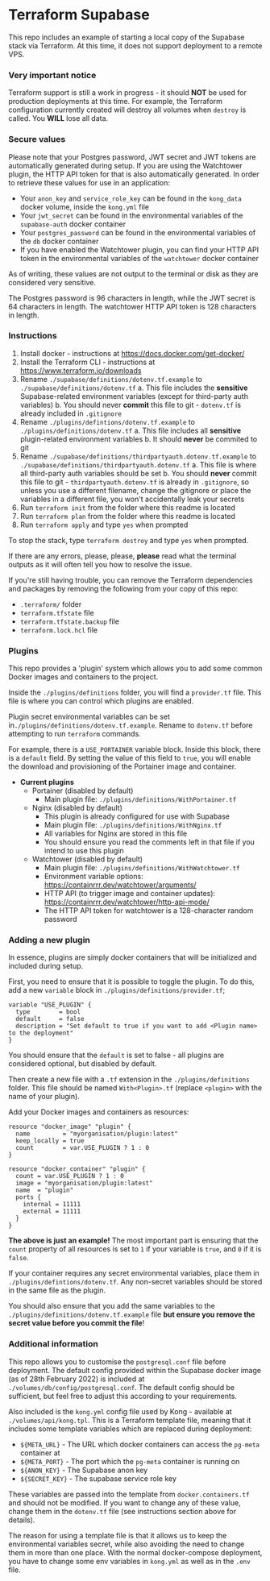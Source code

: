 # Terraform Supabase

This repo includes an example of starting a local copy of the Supabase stack via Terraform. At this time, it does not support deployment to a remote VPS.

### Very important notice

Terraform support is still a work in progress - it should **NOT** be used for production deployments at this time. For example, the Terraform configuration currently created will destroy all volumes when `destroy` is called. You **WILL** lose all data.

### Secure values

Please note that your Postgres password, JWT secret and JWT tokens are automatically generated during setup. If you are using the Watchtower plugin, the HTTP API token for that is also automatically generated. In order to retrieve these values for use in an application:

- Your `anon_key` and `service_role_key` can be found in the `kong_data` docker volume, inside the `kong.yml` file
- Your `jwt_secret` can be found in the environmental variables of the `supabase-auth` docker container
- Your `postgres_password` can be found in the environmental variables of the `db` docker container
- If you have enabled the Watchtower plugin, you can find your HTTP API token in the environmental variables of the `watchtower` docker container

As of writing, these values are not output to the terminal or disk as they are considered very sensitive.

The Postgres password is 96 characters in length, while the JWT secret is 64 characters in length. The watchtower HTTP API token is 128 characters in length.

### Instructions

1. Install docker - instructions at https://docs.docker.com/get-docker/
2. Install the Terraform CLI - instructions at https://www.terraform.io/downloads
3. Rename `./supabase/definitions/dotenv.tf.example` to `./supabase/definitions/dotenv.tf`
   a. This file includes the **sensitive** Supabase-related environment variables (except for third-party auth variables)
   b. You should never **commit** this file to git - `dotenv.tf` is already included in `.gitignore`
4. Rename `./plugins/defintions/dotenv.tf.example` to `./plugins/definitions/dotenv.tf`
   a. This file includes all **sensitive** plugin-related environment variables
   b. It should **never** be commited to git
5. Rename `./supabase/definitions/thirdpartyauth.dotenv.tf.example` to `./supabase/definitions/thirdpartyauth.dotenv.tf`
   a. This file is where all third-party auth variables should be set
   b. You should **never** commit this file to git - `thirdpartyauth.dotenv.tf` is already in `.gitignore`, so unless you use a different filename, change the gitignore or place the variables in a different file, you won't accidentally leak your secrets
6. Run `terraform init` from the folder where this readme is located
7. Run `terraform plan` from the folder where this readme is located
8. Run `terraform apply` and type `yes` when prompted

To stop the stack, type `terraform destroy` and type `yes` when prompted.

If there are any errors, please, please, **please** read what the terminal outputs as it will often tell you how to resolve the issue.

If you're still having trouble, you can remove the Terraform dependencies and packages by removing the following from your copy of this repo:

- `.terraform/` folder
- `terraform.tfstate` file
- `terraform.tfstate.backup` file
- `terraform.lock.hcl` file

### Plugins

This repo provides a 'plugin' system which allows you to add some common Docker images and containers to the project.

Inside the `./plugins/definitions` folder, you will find a `provider.tf` file. This file is where you can control which plugins are enabled.

Plugin secret environmental variables can be set in`./plugins/definitions/dotenv.tf.example`. Rename to `dotenv.tf` before attempting to run `terraform` commands.

For example, there is a `USE_PORTAINER` variable block. Inside this block, there is a `default` field. By setting the value of this field to `true`, you will enable the download and provisioning of the Portainer image and container.

- **Current plugins**
  - Portainer (disabled by default)
    - Main plugin file: `./plugins/definitions/WithPortainer.tf`
  - Nginx (disabled by default)
    - This plugin is already configured for use with Supabase
    - Main plugin file: `./plugins/definitions/WithNginx.tf`
    - All variables for Nginx are stored in this file
    - You should ensure you read the comments left in that file if you intend to use this plugin
  - Watchtower (disabled by default)
    - Main plugin file: `./plugins/definitions/WithWatchtower.tf`
    - Environment variable options: https://containrrr.dev/watchtower/arguments/
    - HTTP API (to trigger image and container updates): https://containrrr.dev/watchtower/http-api-mode/
    - The HTTP API token for watchtower is a 128-character random password

### Adding a new plugin

In essence, plugins are simply docker containers that will be initialized and included during setup.

First, you need to ensure that it is possible to toggle the plugin. To do this, add a new `variable` block in `./plugins/definitions/provider.tf`;

```
variable "USE_PLUGIN" {
  type        = bool
  default     = false
  description = "Set default to true if you want to add <Plugin name> to the deployment"
}
```

You should ensure that the `default` is set to false - all plugins are considered optional, but disabled by default.

Then create a new file with a `.tf` extension in the `./plugins/definitions` folder. This file should be named `With<Plugin>.tf` (replace `<plugin>` with the name of your plugin).

Add your Docker images and containers as resources:

```
resource "docker_image" "plugin" {
  name         = "myorganisation/plugin:latest"
  keep_locally = true
  count        = var.USE_PLUGIN ? 1 : 0
}

resource "docker_container" "plugin" {
  count = var.USE_PLUGIN ? 1 : 0
  image = "myorganisation/plugin:latest"
  name  = "plugin"
  ports {
    internal = 11111
    external = 11111
  }
}
```

**The above is just an example!**
The most important part is ensuring that the `count` property of all resources is set to `1` if your variable is `true`, and `0` if it is `false`.

If your container requires any secret environmental variables, place them in `./plugins/defintions/dotenv.tf`. Any non-secret variables should be stored in the same file as the plugin.

You should also ensure that you add the same variables to the `./plugins/definitions/dotenv.tf.example` file **but ensure you remove the secret value before you commit the file**!

### Additional information

This repo allows you to customise the `postgresql.conf` file before deployment. The default config provided within the Supabase docker image (as of 28th February 2022) is included at `./volumes/db/config/postgresql.conf`. The default config should be sufficient, but feel free to adjust this according to your requirements.

Also included is the `kong.yml` config file used by Kong - available at `./volumes/api/kong.tpl`. This is a Terraform template file, meaning that it includes some template variables which are replaced during deployment:

- `${META_URL}` - The URL which docker containers can access the `pg-meta` container at
- `${META_PORT}` - The port which the `pg-meta` container is running on
- `${ANON_KEY}` - The Supabase anon key
- `${SECRET_KEY}` - The supabase service role key

These variables are passed into the template from `docker.containers.tf` and should not be modified. If you want to change any of these value, change them in the `dotenv.tf` file (see instructions section above for details).

The reason for using a template file is that it allows us to keep the environmental variables secret, while also avoiding the need to change them in more than one place. With the normal docker-compose deployment, you have to change some env variables in `kong.yml` as well as in the `.env` file.
